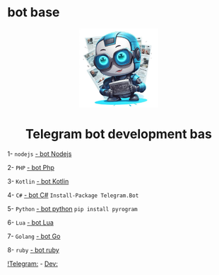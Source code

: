 # bot base
<p align="center">
  <img src="logo.jpg" width="180" height="180">
  <h1 align="center">Telegram bot development bas</h1>
</p
e 


 1- `nodejs` 
 [- bot Nodejs](http://github.com/ayhan-dev/botbase/tree/main/NODELS)

 2- `PHP` 
 [- bot Php](http://github.com/ayhan-dev/botbase/tree/main/Php)

 3- `Kotlin` 
 [- bot Kotlin](http://github.com/ayhan-dev/botbase/tree/main/Kotlin)

 4- `C#` 
 [- bot C#](http://github.com/ayhan-dev/botbase/tree/main/CSharp) ```Install-Package Telegram.Bot```

 5- `Python` 
 [- bot python](http://github.com/ayhan-dev/botbase/tree/main/Python) ```pip install pyrogram```

 6- `Lua` 
 [- bot Lua](https://github.com/ayhan-dev/botbase/tree/main/Lua)

7- `Golang` 
[- bot Go](https://github.com/ayhan-dev/botbase/tree/main/Golang)

8- `ruby`
[- bot ruby](https://github.com/ayhan-dev/botbase/tree/main/ruby)


   [!Telegram:](https://t.me/Galaxy_Deve) - [Dev:](https://Ayhan_Dev)
